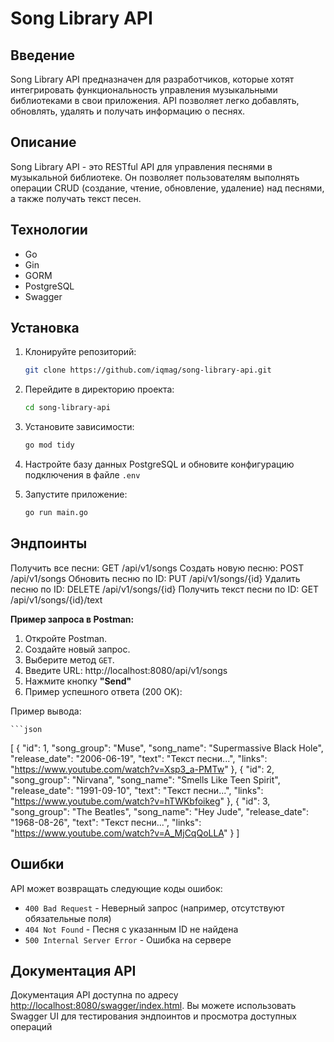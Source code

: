 # Song Library API

## Введение
Song Library API предназначен для разработчиков, которые хотят интегрировать функциональность управления музыкальными библиотеками в свои приложения. API позволяет легко добавлять, обновлять, удалять и получать информацию о песнях.

## Описание
Song Library API - это RESTful API для управления песнями в музыкальной библиотеке. Он позволяет пользователям выполнять операции CRUD (создание, чтение, обновление, удаление) над песнями, а также получать текст песен.

## Технологии
- Go
- Gin
- GORM
- PostgreSQL
- Swagger

## Установка
1. Клонируйте репозиторий:
    ```bash
    git clone https://github.com/iqmag/song-library-api.git
    ```

2. Перейдите в директорию проекта:
    ```bash
    cd song-library-api
    ```

3. Установите зависимости:
    ```bash
    go mod tidy
    ```

4. Настройте базу данных PostgreSQL и обновите конфигурацию подключения в файле `.env`

5. Запустите приложение:
    ```bash
    go run main.go
    ```
    
## Эндпоинты
Получить все песни: GET /api/v1/songs
Создать новую песню: POST /api/v1/songs
Обновить песню по ID: PUT /api/v1/songs/{id}
Удалить песню по ID: DELETE /api/v1/songs/{id}
Получить текст песни по ID: GET /api/v1/songs/{id}/text

**Пример запроса в Postman:**

1. Откройте Postman.
2. Создайте новый запрос.
3. Выберите метод `GET`.
4. Введите URL: http://localhost:8080/api/v1/songs
5. Нажмите кнопку **"Send"**
6. Пример успешного ответа (200 OK):

Пример вывода:

    ```json
[
 {
     "id": 1,
     "song_group": "Muse",
     "song_name": "Supermassive Black Hole",
     "release_date": "2006-06-19",
     "text": "Текст песни...",
     "links": "https://www.youtube.com/watch?v=Xsp3_a-PMTw"
 },
 {
     "id": 2,
     "song_group": "Nirvana",
     "song_name": "Smells Like Teen Spirit",
     "release_date": "1991-09-10",
     "text": "Текст песни...",
     "links": "https://www.youtube.com/watch?v=hTWKbfoikeg"
 },
 {
     "id": 3,
     "song_group": "The Beatles",
     "song_name": "Hey Jude",
     "release_date": "1968-08-26",
     "text": "Текст песни...",
     "links": "https://www.youtube.com/watch?v=A_MjCqQoLLA"
 }
]

## Ошибки
API может возвращать следующие коды ошибок:
- `400 Bad Request` - Неверный запрос (например, отсутствуют обязательные поля)
- `404 Not Found` - Песня с указанным ID не найдена
- `500 Internal Server Error` - Ошибка на сервере

## Документация API
Документация API доступна по адресу [http://localhost:8080/swagger/index.html](http://localhost:8080/swagger/index.html). Вы можете использовать Swagger UI для тестирования эндпоинтов и просмотра доступных операций